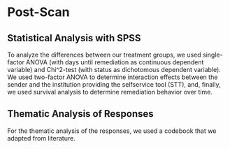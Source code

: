 Post-Scan
==============

## Statistical Analysis with SPSS

To analyze the differences between our treatment groups, we used single-factor ANOVA (with days until remediation as continuous dependent variable) and Chi^2-test (with status as dichotomous dependent variable). We used two-factor ANOVA to determine interaction effects between the sender and the institution providing the selfservice tool (STT), and, finally, we used survival analysis to determine remediation behavior over time. 

## Thematic Analysis of Responses

For the thematic analysis of the responses, we used a codebook that we adapted from literature.